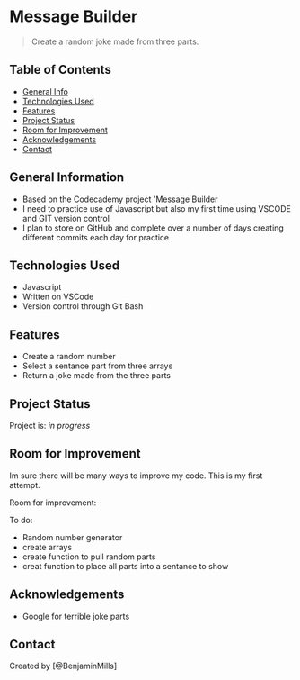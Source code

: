 # Message Builder
> Create a random joke made from three parts.  

## Table of Contents
* [General Info](#general-information)
* [Technologies Used](#technologies-used)
* [Features](#features)
* [Project Status](#project-status)
* [Room for Improvement](#room-for-improvement)
* [Acknowledgements](#acknowledgements)
* [Contact](#contact)



## General Information
- Based on the Codecademy project 'Message Builder
- I need to practice use of Javascript but also my first time using VSCODE and GIT version control
- I plan to store on GitHub and complete over a number of days creating different commits each day for practice


## Technologies Used
- Javascript
- Written on VSCode
- Version control through Git Bash


## Features

- Create a random number
- Select a sentance part from three arrays
- Return a joke made from the three parts


## Project Status
Project is: _in progress_ 


## Room for Improvement
Im sure there will be many ways to improve my code.  This is my first attempt.

Room for improvement:


To do:
- Random number generator
- create arrays
- create function to pull random parts
- creat function to place all parts into a sentance to show


## Acknowledgements

- Google for terrible joke parts


## Contact
Created by [@BenjaminMills]



